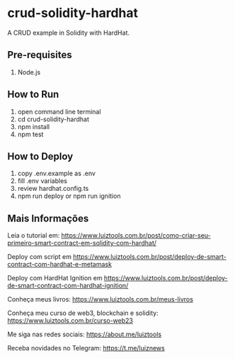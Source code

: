 # crud-solidity-hardhat
A CRUD example in Solidity with HardHat.

## Pre-requisites

1. Node.js

## How to Run

1. open command line terminal
2. cd crud-solidity-hardhat
3. npm install
4. npm test

## How to Deploy
1. copy .env.example as .env
2. fill .env variables
3. review hardhat.config.ts
4. npm run deploy or npm run ignition

## Mais Informações

Leia o tutorial em: https://www.luiztools.com.br/post/como-criar-seu-primeiro-smart-contract-em-solidity-com-hardhat/

Deploy com script em https://www.luiztools.com.br/post/deploy-de-smart-contract-com-hardhat-e-metamask

Deploy com HardHat Ignition em https://www.luiztools.com.br/post/deploy-de-smart-contract-com-hardhat-ignition/

Conheça meus livros: https://www.luiztools.com.br/meus-livros

Conheça meu curso de web3, blockchain e solidity: https://www.luiztools.com.br/curso-web23

Me siga nas redes sociais: https://about.me/luiztools

Receba novidades no Telegram: https://t.me/luiznews
